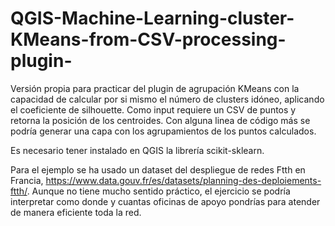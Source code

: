 # QGIS-Machine-Learning-cluster-KMeans-from-CSV-processing-plugin-
Versión propia para practicar del plugin de agrupación KMeans con la capacidad de calcular por si mismo el número de clusters idóneo, aplicando el coeficiente de silhouette. Como input requiere un CSV de puntos y retorna la posición de los centroides. Con alguna linea de código más se podría generar una capa con los agrupamientos de los puntos calculados. 

Es necesario tener instalado en QGIS la librería scikit-sklearn. 

Para el ejemplo se ha usado un dataset del despliegue de redes Ftth en Francia, https://www.data.gouv.fr/es/datasets/planning-des-deploiements-ftth/. Aunque no tiene mucho sentido práctico, el ejercicio se podría interpretar como donde y cuantas oficinas de apoyo pondrías para atender de manera eficiente toda la red.

